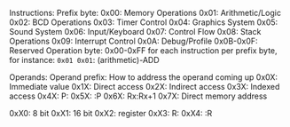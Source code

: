 Instructions:
Prefix byte:
0x00: Memory Operations
0x01: Arithmetic/Logic  
0x02: BCD Operations
0x03: Timer Control
0x04: Graphics System
0x05: Sound System
0x06: Input/Keyboard
0x07: Control Flow
0x08: Stack Operations
0x09: Interrupt Control
0x0A: Debug/Profile
0x0B-0x0F: Reserved
Operation byte:
0x00-0xFF for each instruction per prefix byte, for instance:
```0x01 0x01```: (arithmetic)-ADD

Operands:
Operand prefix:
How to address the operand coming up
0x0X: Immediate value
0x1X: Direct access
0x2X: Indirect access
0x3X: Indexed access
0x4X: P:
0x5X: :P
0x6X: Rx:Rx+1
0x7X: Direct memory address

0xX0: 8 bit
0xX1: 16 bit
0xX2: register
0xX3: R:
0xX4: :R